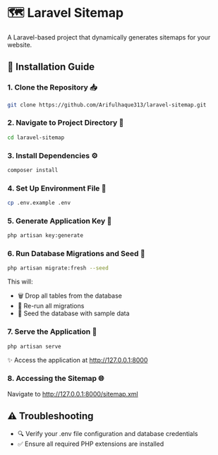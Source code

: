 # 🗺️ Laravel Sitemap

A Laravel-based project that dynamically generates sitemaps for your website.

## 🚀 Installation Guide

### 1. Clone the Repository 📥
```bash
git clone https://github.com/Arifulhaque313/laravel-sitemap.git
```

### 2. Navigate to Project Directory 📁
```bash
cd laravel-sitemap
```

### 3. Install Dependencies ⚙️
```bash
composer install
```

### 4. Set Up Environment File 🔧
```bash
cp .env.example .env
```

### 5. Generate Application Key 🔑
```bash
php artisan key:generate
```

### 6. Run Database Migrations and Seed 💾
```bash
php artisan migrate:fresh --seed
```

This will:
- 🗑️ Drop all tables from the database
- 🔄 Re-run all migrations
- 🌱 Seed the database with sample data

### 7. Serve the Application 🚀
```bash
php artisan serve
```
✨ Access the application at http://127.0.0.1:8000

### 8. Accessing the Sitemap 🌐
Navigate to http://127.0.0.1:8000/sitemap.xml

## ⚠️ Troubleshooting
- 🔍 Verify your .env file configuration and database credentials
- ✅ Ensure all required PHP extensions are installed
